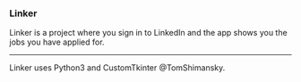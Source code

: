 ### Linker
Linker is a project where you sign in to LinkedIn and the app shows you the jobs you have applied for.<br/>

--------
Linker uses Python3 and CustomTkinter @TomShimansky.
